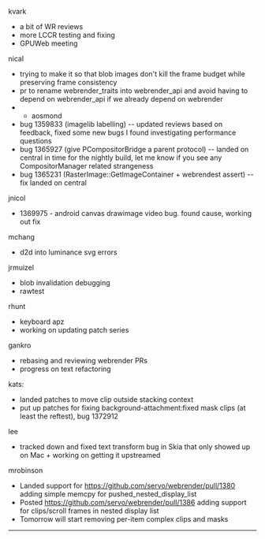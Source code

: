 kvark
* a bit of WR reviews
* more LCCR testing and fixing
* GPUWeb meeting



nical
* trying to make it so that blob images don't kill the frame budget while preserving frame consistency
* pr to rename webrender_traits into webrender_api and avoid having to depend on webrender_api if we already depend on webrender
* * aosmond
* bug 1359833 (imagelib labelling) -- updated reviews based on feedback, fixed some new bugs I found investigating performance questions
* bug 1365927 (give PCompositorBridge a parent protocol) -- landed on central in time for the nightly build, let me know if you see any CompositorManager related strangeness
* bug 1365231 (RasterImage::GetImageContainer + webrendest assert) -- fix landed on central



jnicol
* 1369975 - android canvas drawimage video bug. found cause, working out fix



mchang
* d2d into luminance svg errors



jrmuizel
* blob invalidation debugging
* rawtest



rhunt
* keyboard apz
* working on updating patch series



gankro
* rebasing and reviewing webrender PRs
* progress on text refactoring



kats:
* landed patches to move clip outside stacking context
* put up patches for fixing background-attachment:fixed mask clips (at least the reftest), bug 1372912



lee
* tracked down and fixed text transform bug in Skia that only showed up on Mac + working on getting it upstreamed



mrobinson
* Landed support for https://github.com/servo/webrender/pull/1380 adding simple memcpy for pushed_nested_display_list
* Posted https://github.com/servo/webrender/pull/1386 adding support for clips/scroll frames in nested display list
* Tomorrow will start removing per-item complex clips and masks

________________


